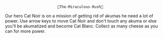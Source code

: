                             🐾The-Miraculous-Rush🐾
Our hero Cat Noir is on a mission of getting rid of akumas he need a lot of power.
Use arrow keys to move Cat Noir and don't touch any akuma or else you'll be akumatized and become Cat Blanc.
Collect as many cheese as you can for more power.